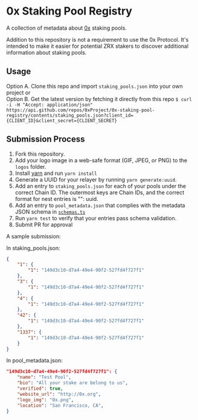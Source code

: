# 0x Staking Pool Registry

A collection of metadata about [0x](https://0x.org/) staking pools.

Addition to this repository is not a requirement to use the 0x Protocol. It's intended to make it easier for potential ZRX stakers to discover additional information about staking pools.

## Usage

Option A. Clone this repo and import `staking_pools.json` into your own project or  
Option B. Get the latest version by fetching it directly from this repo
`$ curl -i -H "Accept: application/json" https://api.github.com/repos/0xProject/0x-staking-pool-registry/contents/staking_pools.json?client_id={CLIENT_ID}&client_secret={CLIENT_SECRET}`

## Submission Process

1.  Fork this repository.
2.  Add your logo image in a web-safe format (GIF, JPEG, or PNG) to the `logos` folder.
3.  Install [yarn](https://yarnpkg.com) and run `yarn install`
4.  Generate a UUID for your relayer by running `yarn generate:uuid`.
5.  Add an entry to `staking_pools.json` for each of your pools under the correct Chain ID. The outermost keys are Chain IDs, and the correct format for nest entries is "<pool ID>": uuid.
6.  Add an entry to `pool_metadata.json` that complies with the metadata JSON schema in [`schemas.ts`](./schemas.ts)
7.  Run `yarn test` to verify that your entries pass schema validation.
8.  Submit PR for approval

A sample submission:

In staking_pools.json:
```json
{
    "1": {
        "1": "149d3c10-d7a4-49e4-90f2-527fd4f727f1"
    },
    "3": {
        "1": "149d3c10-d7a4-49e4-90f2-527fd4f727f1"
    },
    "4": {
        "1": "149d3c10-d7a4-49e4-90f2-527fd4f727f1"
    },
    "42": {
        "1": "149d3c10-d7a4-49e4-90f2-527fd4f727f1"
    },
    "1337": {
        "1": "149d3c10-d7a4-49e4-90f2-527fd4f727f1"
    }
}

```

In pool_metadata.json:
```json
"149d3c10-d7a4-49e4-90f2-527fd4f727f1": {
    "name": "Test Pool",
    "bio": "All your stake are belong to us",
    "verified": true,
    "website_url": "http://0x.org",
    "logo_img": "0x.png",
    "location": "San Francisco, CA",
}
```
